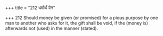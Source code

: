 +++
title = "212 धर्मार्थं येन"

+++
212	Should money be given (or promised) for a pious purpose by one man to another who asks for it, the gift shall be void, if the (money is) afterwards not (used) in the manner (stated).